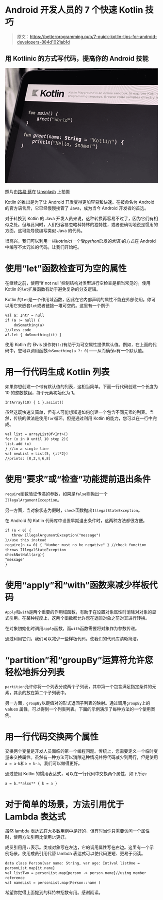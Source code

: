 # Android 开发人员的 7 个快速 Kotlin 技巧

> 原文：<https://betterprogramming.pub/7-quick-kotlin-tips-for-android-developers-884d1021ab1d>

## 用 Kotlinic 的方式写代码，提高你的 Android 技能

![](img/df200881bee02d81c08ec48bc507e9ca.png)

照片由[路易·蔡](https://unsplash.com/@louis993546?utm_source=unsplash&utm_medium=referral&utm_content=creditCopyText)在 [Unsplash](https://unsplash.com/s/photos/kotlin?utm_source=unsplash&utm_medium=referral&utm_content=creditCopyText) 上拍摄

Kotlin 的推出是为了让 Android 开发变得更加容易和快速。在被命名为 Android 的官方语言后，它已经慢慢接管了 Java，成为当今 Android 开发者的首选。

对于转换到 Kotlin 的 Java 开发人员来说，这种转换再容易不过了，因为它们有相似之处。但与此同时，人们很容易忽略科特林的独特性，或者更确切地说是惯用的方面。这可能导致编写类似 Java 的代码。

很高兴，我们可以利用一些*kotrinic*(一个受*python*启发的术语)的方式在 Android 中编写不太冗长的代码。让我们开始吧。

# 使用“let”函数检查可为空的属性

在继续之前，使用“if not null”控制结构对类型进行空检查是相当常见的。使用 Kotlin 的`let`扩展函数有助于避免复杂的分支逻辑。

Kotlin 的`let`是一个作用域函数，因此在它内部声明的属性不能在外部使用。你可以用它来嵌套`let`或者链接一堆可空的。这里有一个例子:

```
val a: Int? = null
if (a != null) {
    doSomething(a)
}//less code
a?.let { doSomething(it) }
```

使用 Kotlin 的 Elvis 操作符(`?:`)有助于为可空属性提供默认值。例如，在上面的代码中，您可以调用函数`doSomething(a ?: 0)`——从而确保`a`有一个默认值。

# 用一行代码生成 Kotlin 列表

如果你想创建一个带有默认值的列表，这相当简单。下面一行代码创建一个长度为 10 的整数数组，每个元素初始化为 1。

```
IntArray(10) { 1 }.asList()
```

虽然这既快速又简单，但有人可能想知道如何创建一个包含不同元素的列表。当然，传统的做法是使用`for`循环。但是通过利用 Kotlin 的能力，您可以在一行中完成。

```
val list = arrayListOf<Int>()
for (x in O until 10 step 2){
list.add (x)
} //in a single line
val newList = List(5, {it*2})
//prints: [0,2,4,6,8]
```

# 使用“要求”或“检查”功能提前退出条件

`require`函数验证传递的参数，如果是`false`则抛出一个`IllegalArgumentException`。

另一方面，当对象状态为假时，`check`函数抛出`IllegalStateException`。

在 Android 的 Kotlin 代码库中设置早期退出条件时，这两种方法都很方便。

```
if (n < 0) {
   throw IllegalArgumentException("message")
}//use this instead
require(n >= 0) { "Number must no be negative" } //check function throws IllegalStateException
checkNotNull(arg){
"message"
}
```

# 使用“apply”和“with”函数来减少样板代码

`Apply`和`with`是两个重要的作用域函数，有助于在设置对象属性时消除对对象的显式引用。在某种程度上，这两个函数都允许您在返回对象之前对其进行转换。

在对象初始化时调用`apply`函数，而`with`函数需要将对象作为参数传递。

通过利用它们，我们可以减少一些样板代码，使我们的代码库清晰简洁。

# “partition”和“groupBy”运算符允许您轻松地拆分列表

`partition`允许你将一个列表分成两个子列表，其中第一个包含满足指定条件的元素，其余的放在第二个子列表中。

另一方面，`groupBy`以键值对的形式返回子列表的映射。通过调用`groupBy`上的 values 属性，可以得到一个列表列表。下面的示例演示了每种方法的一个使用案例。

# 用一行代码交换两个属性

交换两个变量是开发人员面临的第一个编程问题。传统上，您需要定义一个临时变量来交换属性。虽然有一种方法可以消除这种情况并将代码减少到两行，但是使用`a = a-b`和`b = b-a`，我们可以做得更好。

通过使用 Kotlin 的惯用表达式，可以在一行代码中交换两个属性，如下所示:

```
a = b.**also** { b = a }
```

# 对于简单的场景，方法引用优于 Lambda 表达式

虽然 lambda 表达式在大多数用例中是好的，但有时当你只需要访问一个属性时，使用方法引用比使用`it`更好。

成员引用用`::`表示。类或对象写在左边，它的调用属性写在右边。这里有一个示例场景，使用成员引用代替 lambda 表达式可以使代码更短、更易于阅读。

```
data class Person(var name: String, var age: Int)val listOne = personList.map{it.name}
val listTwo = personList.map{person -> person.name}//using member reference
val nameList = personList.map(Person::name )
```

希望你觉得上面提到的科特林招数有用。感谢阅读。